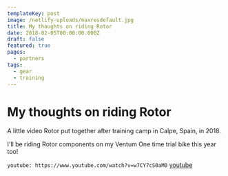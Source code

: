 ```yaml
---
templateKey: post
image: /netlify-uploads/maxresdefault.jpg
title: My thoughts on riding Rotor
date: 2018-02-05T00:00:00.000Z
draft: false
featured: true
pages:
  - partners
tags:
  - gear
  - training
---
```


# My thoughts on riding Rotor

A little video Rotor put together after training camp in Calpe, Spain, in 2018.

I'll be riding Rotor components on my Ventum One time trial bike this year too!

`youtube: https://www.youtube.com/watch?v=w7CY7cS0aM0`
[youtube](https://www.youtube.com/watch?v=w7CY7cS0aM0)
